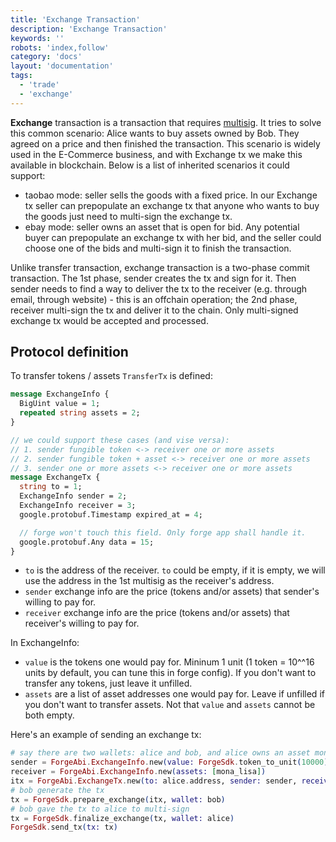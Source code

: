 ```yaml
---
title: 'Exchange Transaction'
description: 'Exchange Transaction'
keywords: ''
robots: 'index,follow'
category: 'docs'
layout: 'documentation'
tags:
  - 'trade'
  - 'exchange'
---
```


**Exchange** transaction is a transaction that requires [multisig](../arch/multisig). It tries to solve this common scenario: Alice wants to buy assets owned by Bob. They agreed on a price and then finished the transaction. This scenario is widely used in the E-Commerce business, and with Exchange tx we make this available in blockchain. Below is a list of inherited scenarios it could support:

- taobao mode: seller sells the goods with a fixed price. In our Exchange tx seller can prepopulate an exchange tx that anyone who wants to buy the goods just need to multi-sign the exchange tx.
- ebay mode: seller owns an asset that is open for bid. Any potential buyer can prepopulate an exchange tx with her bid, and the seller could choose one of the bids and multi-sign it to finish the transaction.

Unlike transfer transaction, exchange transaction is a two-phase commit transaction. The 1st phase, sender creates the tx and sign for it. Then sender needs to find a way to deliver the tx to the receiver (e.g. through email, through website) - this is an offchain operation; the 2nd phase, receiver multi-sign the tx and deliver it to the chain. Only multi-signed exchange tx would be accepted and processed.

## Protocol definition

To transfer tokens / assets `TransferTx` is defined:

```proto
message ExchangeInfo {
  BigUint value = 1;
  repeated string assets = 2;
}

// we could support these cases (and vise versa):
// 1. sender fungible token <-> receiver one or more assets
// 2. sender fungible token + asset <-> receiver one or more assets
// 3. sender one or more assets <-> receiver one or more assets
message ExchangeTx {
  string to = 1;
  ExchangeInfo sender = 2;
  ExchangeInfo receiver = 3;
  google.protobuf.Timestamp expired_at = 4;

  // forge won't touch this field. Only forge app shall handle it.
  google.protobuf.Any data = 15;
}
```

- `to` is the address of the receiver. `to` could be empty, if it is empty, we will use the address in the 1st multisig as the receiver's address.
- `sender` exchange info are the price (tokens and/or assets) that sender's willing to pay for.
- `receiver` exchange info are the price (tokens and/or assets) that receiver's willing to pay for.

In ExchangeInfo:

- `value` is the tokens one would pay for. Mininum 1 unit (1 token = 10^^16 units by default, you can tune this in forge config). If you don't want to transfer any tokens, just leave it unfilled.
- `assets` are a list of asset addresses one would pay for. Leave if unfilled if you don't want to transfer assets. Not that `value` and `assets` cannot be both empty.

Here's an example of sending an exchange tx:

```elixir
# say there are two wallets: alice and bob, and alice owns an asset mona_lisa, bob's willing to pay 10000 tokens to buy it.
sender = ForgeAbi.ExchangeInfo.new(value: ForgeSdk.token_to_unit(10000))
receiver = ForgeAbi.ExchangeInfo.new(assets: [mona_lisa])
itx = ForgeAbi.ExchangeTx.new(to: alice.address, sender: sender, receiver: receiver)
# bob generate the tx
tx = ForgeSdk.prepare_exchange(itx, wallet: bob)
# bob gave the tx to alice to multi-sign
tx = ForgeSdk.finalize_exchange(tx, wallet: alice)
ForgeSdk.send_tx(tx: tx)
```
